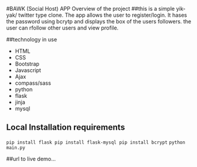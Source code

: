 #BAWK (Social Host) APP
Overview of the project
##this is a simple yik-yak/ twitter type clone. The app allows the user to register/login. It hases the password using bcrytp and displays the box of the users followers.
the user can rfollow other users and view profile.

##technology in use
* HTML
* CSS
* Bootstrap
* Javascript
* Ajax
* compass/sass
* python
* flask
* jinja
* mysql


## Local Installation requirements
`pip install flask
pip install flask-mysql
pip install bcrypt`
`python main.py`

##url to live demo...